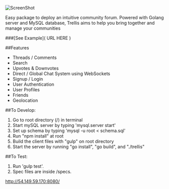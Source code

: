 ![ScreenShot](http://i.imgur.com/BfbiWio.png)

Easy package to deploy an intuitive community forum.
Powered with Golang server and MySQL database, Trellis aims to help you bring together and manage your communities

###[See Example]( URL HERE )

##Features
* Threads / Comments
* Search
* Upvotes & Downvotes
* Direct / Global Chat System using WebSockets
* Signup / Login
* User Authentication
* User Profiles
* Friends
* Geolocation

##To Develop:

1. Go to root directory (/) in terminal
2. Start mySQL server by typing 'mysql.server start'
3. Set up schema by typing 'mysql -u root < schema.sql'
4. Run "npm install" at root
4. Build the client files with "gulp" on root directory
5. Start the server by running "go install", "go build", and "./trellis"


##To Test:

1. Run 'gulp test'.
2. Spec files are inside /specs.

http://54.149.59.170:8080/














